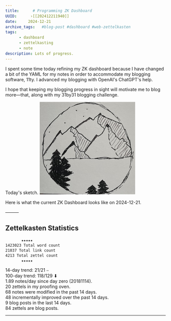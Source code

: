 ```yaml
---
title:      # Programming ZK Dashboard 
UUID:      ›[[202412211940]] 
date:     2024-12-21
archive_tags:   #blog-post #dashboard #web-zettelkasten 
tags:       
      - dashboard
      - zettelkasting
      - note
description: Lots of progress. 
---
```

I spent some time today refining my ZK dashboard because I have changed a bit of the YAML for my notes in order to accommodate my blogging software, 11ty. I advanced my blogging with OpenAI's ChatGPT's help. 

I hope that keeping my blogging progress in sight will motivate me to blog more—that, along with my 31by31 blogging challenge.

Today's sketch.
![](media/IMG_0895.jpg)


Here is what the current ZK Dashboard looks like on 2024-12-21. 

––––––  
## Zettelkasten Statistics  
           ★★★★★  
    1423023 Total word count  
    21037 Total link count  
    4213 Total zettel count  
           ★★★★★  
    
14-day trend: 21/21 ⎯  
100-day trend: 118/129 ⬇︎  
1.89 notes/day since day zero (20181114).  
20 zettels in my proofing oven.  
68 notes were modified in the past 14 days.  
48 incrementally improved over the past 14 days.  
9 blog posts in the last 14 days.  
84 zettels are blog posts.  

----------------------------------
<!--
## Source: 

## See Also
- Zettelkasting Dashboard [[202008011415]]
- My Knowledge Project [[202110081952]]
- PKM Dashboard [[202110010953]]

## References

-->

